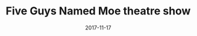 ---
campaign-uuid: c-48b35844-7d01-4321-83d6-d9c27d04fe4b
type: Event
category: Entertainment
date: 2017-11-17
end-date: 2018-03-24
disable-form: false
is_promoted: false
has_entry_page: false
extra-css: ""

logo-left-title: "See Tickets"
logo-left-href: "https://www.seetickets.com/tour/five-guys-named-moe"
logo-left-image: "seetickets-logo.png"

banner-img: "seeticketsfiveguysnamedmoe-main_image.jpg"
hero-header: "seetickets_offer_fiveguysnamedmoe"
competition-description: "A major new production of the Olivier Award-winning, smash-hit West End and Broadway musical Five Guys Named Moe swings into the new Marble Arch Theatre."
hero-subheader: ""

title: "Five Guys Named Moe theatre show"
bg-image-hero: ""
bg-image-first: ""
bg-image-second: ""

section1-content: >
    <p>0</p>
    <p>0</p>
    <p>0</p>

section2-content: >
    <p>0</p>
    <p>0</p>
    <p>0</p>

entry-title: 
terms-confirmation: >
    
entry-content: >
    <p>0</p>
    <p>0</p>

---